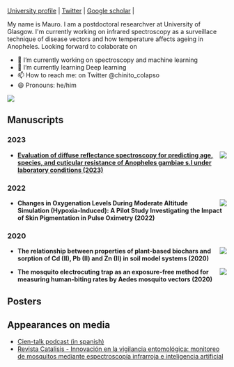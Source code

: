 [University profile][0] | [Twitter][1] | [Google scholar][2] |

My name is Mauro. I am a postdoctoral researchver at University of Glasgow. I'm currently working on infrared spectroscopy as a surveillace technique of disease vectors and how temperature affects ageing in Anopheles. Looking forward to colaborate on 
- 🔭 I’m currently working on spectroscopy and machine learning
- 🌱 I’m currently learning Deep learning
- 📫 How to reach me: on Twitter @chinito_colapso
- 😄 Pronouns: he/him
  
![](https://komarev.com/ghpvc/?username=maurocolapso)

## Manuscripts

### 2023
- <a href="https://doi.org/10.1007/978-3-319-76207-4_15"><img src="https://zenodo.org/badge/DOI/10.1038/s41598-023-45696-x.svg" align="right"/></a> **[Evaluation of diffuse reflectance spectroscopy for predicting age, species, and cuticular resistance of Anopheles gambiae s.l under laboratory conditions (2023)](https://github.com/maurocolapso/ML-DRIFT_Pazmino_et_al_2023.git)**

### 2022
- <a href="https://doi.org/10.1007/978-3-031-14190-4_64"><img src="https://zenodo.org/badge/DOI/10.1007/978-3-031-14190-4_64.svg" align="right"/></a> **Changes in Oxygenation Levels During Moderate Altitude Simulation (Hypoxia-Induced): A Pilot Study Investigating the Impact of Skin Pigmentation in Pulse Oximetry (2022)**

### 2020
- <a href="https://doi.org/10.1016/j.heliyon.2020.e05388"><img src="https://zenodo.org/badge/DOI/10.1016/j.heliyon.2020.e05388.svg" align="right"/></a> **The relationship between properties of plant-based biochars and sorption of Cd (II), Pb (II) and Zn (II) in soil model systems (2020)**

- <a href="https://doi.org/10.1186/s13071-020-3887-8"><img src="https://zenodo.org/badge/DOI/10.1186/s13071-020-3887-8.svg" align="right"/></a> **The mosquito electrocuting trap as an exposure-free method for measuring human-biting rates by Aedes mosquito vectors (2020)**

## Posters
  


## Appearances on media
- [Cien-talk podcast (in spanish)](https://open.spotify.com/episode/6vhpL34U4w8yukOXgfpfjT?si=5d62eca124494eaf)
- [Revista Catalisis - Innovación en la vigilancia entomológica: monitoreo de mosquitos mediante espectroscopía infrarroja e inteligencia artificial](https://www.catalisisec.com/v5-n9-monitoreo-mosquitos)

[0]: https://www.gla.ac.uk/schools/bohvm/staff/mauropazminobetancourth/
[1]: https://twitter.com/chinito_colapso
[2]: https://scholar.google.co.uk/citations?user=m4iwAloAAAAJ&hl=en
